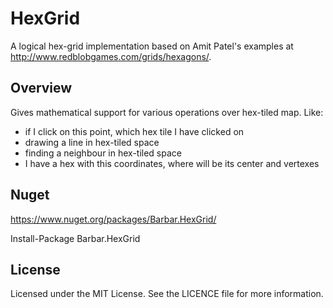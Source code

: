 HexGrid
=======

A logical hex-grid implementation based on Amit Patel's examples at http://www.redblobgames.com/grids/hexagons/.

## Overview

Gives mathematical support for various operations over hex-tiled map. Like:
 - if I click on this point, which hex tile I have clicked on
 - drawing a line in hex-tiled space
 - finding a neighbour in hex-tiled space
 - I have a hex with this coordinates, where will be its center and vertexes
 
## Nuget

https://www.nuget.org/packages/Barbar.HexGrid/

Install-Package Barbar.HexGrid

## License

Licensed under the MIT License. See the LICENCE file for more information.
